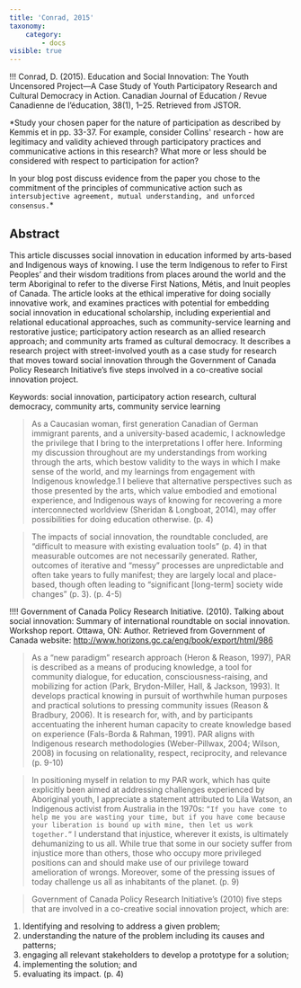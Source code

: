 ```yaml
---
title: 'Conrad, 2015'
taxonomy:
    category:
        - docs
visible: true
---
```


!!! Conrad, D. (2015). Education and Social Innovation: The Youth Uncensored Project—A Case Study of Youth Participatory Research and Cultural Democracy in Action. Canadian Journal of Education / Revue Canadienne de l’éducation, 38(1), 1–25. Retrieved from JSTOR.


*Study your chosen paper for the nature of participation as described by Kemmis et in pp. 33-37. For example, consider Collins' research - how are legitimacy and validity achieved through participatory practices and communicative actions in this research?  What more or less should be considered with respect to participation for action?

In your blog post discuss evidence from the paper you chose to the commitment of the principles of communicative action such as `intersubjective agreement, mutual understanding, and unforced consensus.`*

## Abstract
This article discusses social innovation in education informed by arts-based and Indigenous ways of knowing. I use the term Indigenous to refer to First Peoples’ and their wisdom traditions from places around the world and the term Aboriginal to refer to the diverse First Nations, Métis, and Inuit peoples of Canada. The article looks at the ethical imperative for doing socially innovative work, and examines practices with potential for embedding social innovation in educational scholarship, including experiential and relational educational approaches, such as community-service learning and restorative justice; participatory action research as an allied research approach; and community arts framed as cultural democracy. It describes a research project with street-involved youth as a case study for research that moves toward social innovation through the Government of Canada Policy Research Initiative’s five steps involved in a co-creative social innovation project.

Keywords: social innovation, participatory action research, cultural democracy, community arts, community service learning

> As a Caucasian woman, first generation Canadian of German immigrant parents, and a university-based academic, I acknowledge the privilege that I bring to the interpretations I offer here. Informing my discussion throughout are my understandings from working through the arts, which bestow validity to the ways in which I make sense of the world, and my learnings from engagement with Indigenous knowledge.1 I believe that alternative perspectives such as those presented by the arts, which value embodied and emotional experience, and Indigenous ways of knowing for recovering a more interconnected worldview (Sheridan & Longboat, 2014), may offer possibilities for doing education otherwise. (p. 4)

> The impacts of social innovation, the roundtable concluded, are “difficult to measure with existing evaluation tools” (p. 4) in that measurable outcomes are not necessarily generated. Rather, outcomes of iterative and “messy” processes are unpredictable and often take years to fully manifest; they are largely local and place-based, though often leading to “significant [long-term] society wide changes” (p. 3). (p. 4-5)

!!!! Government of Canada Policy Research Initiative. (2010). Talking about social innovation: Summary of international roundtable on social innovation. Workshop report. Ottawa, ON: Author. Retrieved from Government of Canada website: http://www.horizons.gc.ca/eng/book/export/html/986

> As a “new paradigm” research approach (Heron & Reason, 1997), PAR is described as a means of producing knowledge, a tool for community dialogue, for education, consciousness-raising, and mobilizing for action (Park, Brydon-Miller, Hall, & Jackson, 1993). It develops practical knowing in pursuit of worthwhile human purposes and practical solutions to pressing community issues (Reason & Bradbury, 2006). It is research for, with, and by participants accentuating the inherent human capacity to create knowledge based on experience (Fals-Borda & Rahman, 1991). PAR aligns with Indigenous research methodologies (Weber-Pillwax, 2004; Wilson, 2008) in focusing on relationality, respect, reciprocity, and relevance (p. 9-10)

> In positioning myself in relation to my PAR work, which has quite explicitly been aimed at addressing challenges experienced by Aboriginal youth, I appreciate a statement attributed to Lila Watson, an Indigenous activist from Australia in the 1970s: `“If you have come to help me you are wasting your time, but if you have come because your liberation is bound up with mine, then let us work together.”` I understand that injustice, wherever it exists, is ultimately dehumanizing to us all. While true that some in our society suffer from injustice more than others, those who occupy more privileged positions can and should make use of our privilege toward amelioration of wrongs. Moreover, some of the pressing issues of today challenge us all as inhabitants of the planet. (p. 9)

> Government of Canada Policy Research Initiative’s (2010) five steps that are involved in a co-creative social innovation project, which are:
1. Identifying and resolving to address a given problem;
2. understanding the nature of the problem including its causes and patterns;
3. engaging all relevant stakeholders to develop a prototype for a solution;
4. implementing the solution; and
5. evaluating its impact. (p. 4)
